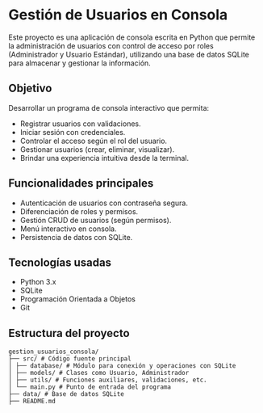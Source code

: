 # Gestión de Usuarios en Consola

Este proyecto es una aplicación de consola escrita en Python que permite la administración de usuarios con control de acceso por roles (Administrador y Usuario Estándar), utilizando una base de datos SQLite para almacenar y gestionar la información.

## Objetivo

Desarrollar un programa de consola interactivo que permita:

- Registrar usuarios con validaciones.
- Iniciar sesión con credenciales.
- Controlar el acceso según el rol del usuario.
- Gestionar usuarios (crear, eliminar, visualizar).
- Brindar una experiencia intuitiva desde la terminal.

## Funcionalidades principales

- Autenticación de usuarios con contraseña segura.
- Diferenciación de roles y permisos.
- Gestión CRUD de usuarios (según permisos).
- Menú interactivo en consola.
- Persistencia de datos con SQLite.

## Tecnologías usadas

- Python 3.x
- SQLite
- Programación Orientada a Objetos
- Git

## Estructura del proyecto

```
gestion_usuarios_consola/
├── src/ # Código fuente principal
│ ├── database/ # Módulo para conexión y operaciones con SQLite
│ ├── models/ # Clases como Usuario, Administrador
│ ├── utils/ # Funciones auxiliares, validaciones, etc.
│ └── main.py # Punto de entrada del programa
├── data/ # Base de datos SQLite
├── README.md
```
